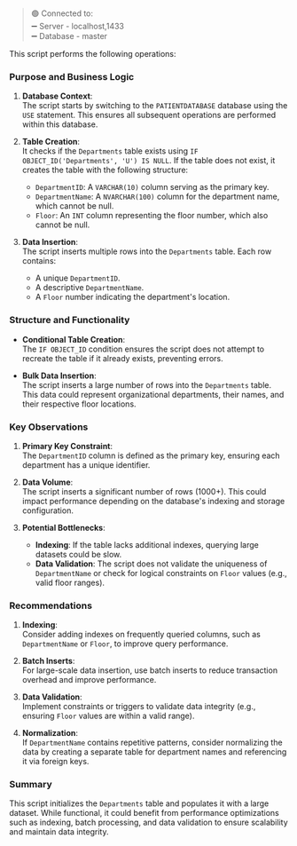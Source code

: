 > 🟢 Connected to:  
> ➖ Server - localhost,1433  
> ➖ Database - master

This script performs the following operations:

### **Purpose and Business Logic**
1. **Database Context**:  
   The script starts by switching to the `PATIENTDATABASE` database using the `USE` statement. This ensures all subsequent operations are performed within this database.

2. **Table Creation**:  
   It checks if the `Departments` table exists using `IF OBJECT_ID('Departments', 'U') IS NULL`. If the table does not exist, it creates the table with the following structure:
   - `DepartmentID`: A `VARCHAR(10)` column serving as the primary key.
   - `DepartmentName`: A `NVARCHAR(100)` column for the department name, which cannot be null.
   - `Floor`: An `INT` column representing the floor number, which also cannot be null.

3. **Data Insertion**:  
   The script inserts multiple rows into the `Departments` table. Each row contains:
   - A unique `DepartmentID`.
   - A descriptive `DepartmentName`.
   - A `Floor` number indicating the department's location.

### **Structure and Functionality**
- **Conditional Table Creation**:  
   The `IF OBJECT_ID` condition ensures the script does not attempt to recreate the table if it already exists, preventing errors.

- **Bulk Data Insertion**:  
   The script inserts a large number of rows into the `Departments` table. This data could represent organizational departments, their names, and their respective floor locations.

### **Key Observations**
1. **Primary Key Constraint**:  
   The `DepartmentID` column is defined as the primary key, ensuring each department has a unique identifier.

2. **Data Volume**:  
   The script inserts a significant number of rows (1000+). This could impact performance depending on the database's indexing and storage configuration.

3. **Potential Bottlenecks**:
   - **Indexing**: If the table lacks additional indexes, querying large datasets could be slow.
   - **Data Validation**: The script does not validate the uniqueness of `DepartmentName` or check for logical constraints on `Floor` values (e.g., valid floor ranges).

### **Recommendations**
1. **Indexing**:  
   Consider adding indexes on frequently queried columns, such as `DepartmentName` or `Floor`, to improve query performance.

2. **Batch Inserts**:  
   For large-scale data insertion, use batch inserts to reduce transaction overhead and improve performance.

3. **Data Validation**:  
   Implement constraints or triggers to validate data integrity (e.g., ensuring `Floor` values are within a valid range).

4. **Normalization**:  
   If `DepartmentName` contains repetitive patterns, consider normalizing the data by creating a separate table for department names and referencing it via foreign keys.

### **Summary**
This script initializes the `Departments` table and populates it with a large dataset. While functional, it could benefit from performance optimizations such as indexing, batch processing, and data validation to ensure scalability and maintain data integrity.